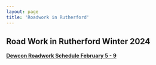 ```yaml
---
layout: page
title: 'Roadwork in Rutherford'
---
```





## Road Work in Rutherford Winter 2024


[**Dewcon Roadwork Schedule February 5 - 9**](https://storage.googleapis.com/static.rutherford-nj.com/road-work/DCI%20Rutherford%202-5-24%20thru%202-9-24.pdf)
